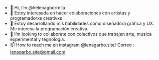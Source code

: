 - 👋 Hi, I’m @helenagborrella 
- 👀 Estoy interesada en hacer colaboraciones  con artistas y programadorxs creativxs
- 🌱 Estoy desarrollando mis habilidades como diseñadora gráfica y UX.  Me interesa la programación creativa.
- 💞️ I’m looking to collaborate con colectivos que trabajen arte, musica experimental y tegnología.
- 📫 How to reach me  en instagram @lenagarbo.site/ Correo : lenagarbo.site@gmail.com

<!---
helenagborrella/helenagborrella is a ✨ special ✨ repository because its `README.md` (this file) appears on your GitHub profile.
You can click the Preview link to take a look at your changes.
--->
